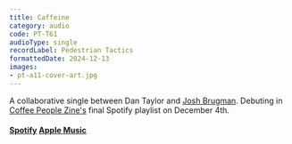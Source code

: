 ```yaml
---
title: Caffeine
category: audio
code: PT-T61
audioType: single
recordLabel: Pedestrian Tactics
formattedDate: 2024-12-13
images:
- pt-a11-cover-art.jpg
---
```


A collaborative single between Dan Taylor and [Josh Brugman](http://instagram.com/joshbrugman). Debuting in [Coffee People Zine's](https://coffeepeople.org) final Spotify playlist on December 4th.

#### [Spotify](https://open.spotify.com/track/41yXLEHlCL2N1ReitmLVqn?si=Dwz-e5UESxqglIgICAQvLA&context=spotify%3Aalbum%3A5wyKAQDU8e6KAgHIvzkRtd) [Apple Music](https://music.apple.com/us/album/caffeine-single/1783964141)